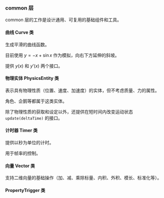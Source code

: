 ### common 层

common 层的工作是设计通用、可复用的基础组件和工具。

#### 曲线 Curve 类

生成平滑的曲线函数。

目前使用 $y=-x+\sin x$ 作为模拟，向右下方延伸的斜坡。

提供 $y(x)$ 和 $y'(x)$ 两个接口。

#### 物理实体 PhysicsEntity 类

表示具有物理性质（位置、速度、加速度）的实体，但不考虑质量、力的属性。

角色、企鹅等都属于这类实体。

除了物理性质的获取和设定以外，还提供在短时间内改变运动状态 `update(deltaTime)` 的接口。

#### 计时器 Timer 类

提供以秒为单位的计时。

用于帧率的控制。

#### 向量 Vector 类

支持二维向量的基础操作（加、减、乘除标量、内积、外积、模长、标准化等）。

#### PropertyTrigger 类

